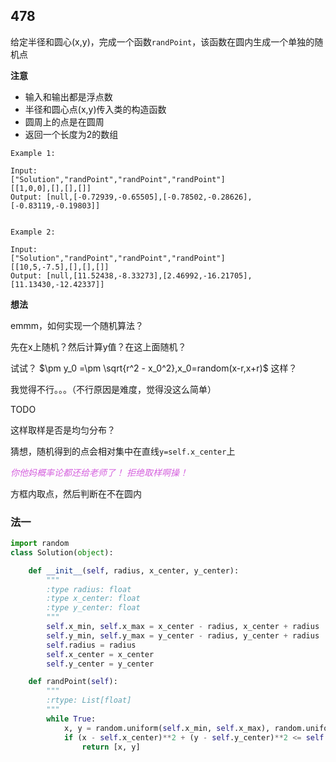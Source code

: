 ## 478

给定半径和圆心(x,y)，完成一个函数`randPoint`，该函数在圆内生成一个单独的随机点

**注意**

* 输入和输出都是浮点数
* 半径和圆心点(x,y)传入类的构造函数
* 圆周上的点是在圆周
* 返回一个长度为2的数组

```
Example 1:

Input: 
["Solution","randPoint","randPoint","randPoint"]
[[1,0,0],[],[],[]]
Output: [null,[-0.72939,-0.65505],[-0.78502,-0.28626],[-0.83119,-0.19803]]


Example 2:

Input: 
["Solution","randPoint","randPoint","randPoint"]
[[10,5,-7.5],[],[],[]]
Output: [null,[11.52438,-8.33273],[2.46992,-16.21705],[11.13430,-12.42337]]
```

**想法**

emmm，如何实现一个随机算法？

先在x上随机？然后计算y值？在这上面随机？

试试？ $\pm y_0 =\pm \sqrt{r^2 - x_0^2},x_0=random(x-r,x+r)$ 这样？

我觉得不行。。。（不行原因是难度，觉得没这么简单）

TODO

这样取样是否是均匀分布？

猜想，随机得到的点会相对集中在直线`y=self.x_center`上


<font color=d55fde>*你他妈概率论都还给老师了！*</font>
<font color=d55fde>*拒绝取样啊操！*</font>

方框内取点，然后判断在不在圆内

### 法一

```py
import random
class Solution(object):

    def __init__(self, radius, x_center, y_center):
        """
        :type radius: float
        :type x_center: float
        :type y_center: float
        """
        self.x_min, self.x_max = x_center - radius, x_center + radius
        self.y_min, self.y_max = y_center - radius, y_center + radius
        self.radius = radius
        self.x_center = x_center
        self.y_center = y_center

    def randPoint(self):
        """
        :rtype: List[float]
        """
        while True:
            x, y = random.uniform(self.x_min, self.x_max), random.uniform(self.y_min, self.y_max)
            if (x - self.x_center)**2 + (y - self.y_center)**2 <= self.radius**2:
                return [x, y]
```

